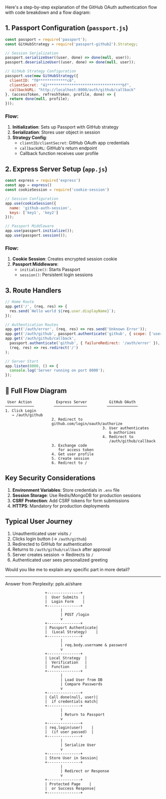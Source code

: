 Here's a step-by-step explanation of the GitHub OAuth authentication flow with code breakdown and a flow diagram:

## 1. Passport Configuration (`passport.js`)
```javascript
const passport = require('passport');
const GitHubStrategy = require('passport-github2').Strategy;

// Session Serialization
passport.serializeUser((user, done) => done(null, user));
passport.deserializeUser((user, done) => done(null, user));

// GitHub Strategy Configuration
passport.use(new GitHubStrategy({
  clientID: "f0*************c6",
  clientSecret: "41**********************************bf",
  callbackURL: "http://localhost:8000/auth/github/callback"
}, (accessToken, refreshToken, profile, done) => {
  return done(null, profile);
}));
```

### Flow:
1. **Initialization**: Sets up Passport with GitHub strategy
2. **Serialization**: Stores user object in session
3. **Strategy Config**:
   - `clientID/clientSecret`: GitHub OAuth app credentials
   - `callbackURL`: GitHub's return endpoint
   - Callback function receives user profile

## 2. Express Server Setup (`app.js`)
```javascript
const express = require('express')
const app = express()
const cookieSession = require('cookie-session')

// Session Configuration
app.use(cookieSession({
  name: 'github-auth-session',
  keys: ['key1', 'key2']
}));

// Passport Middleware
app.use(passport.initialize());
app.use(passport.session());
```

### Flow:
1. **Cookie Session**: Creates encrypted session cookie
2. **Passport Middleware**:
   - `initialize()`: Starts Passport
   - `session()`: Persistent login sessions

## 3. Route Handlers
```javascript
// Home Route
app.get('/', (req, res) => {
  res.send(`Hello world ${req.user.displayName}`);
});

// Authentication Routes
app.get('/auth/error', (req, res) => res.send('Unknown Error'));
app.get('/auth/github', passport.authenticate('github', { scope: ['user:email'] }));
app.get('/auth/github/callback',
  passport.authenticate('github', { failureRedirect: '/auth/error' }),
  (req, res) => res.redirect('/')
);

// Server Start
app.listen(8000, () => {
  console.log('Server running on port 8000');
});
```

## 🔄 Full Flow Diagram

```
 User Action           Express Server          GitHub OAuth
─────────────         ───────────────         ──────────────
1. Click Login
   → /auth/github
                     2. Redirect to
                     github.com/login/oauth/authorize
                                            3. User authenticates
                                               & authorizes
                                            4. Redirect to
                                               /auth/github/callback
                     3. Exchange code
                        for access token
                     4. Get user profile
                     5. Create session
                     6. Redirect to /
```

## Key Security Considerations
1. **Environment Variables**: Store credentials in `.env` file
2. **Session Storage**: Use Redis/MongoDB for production sessions
3. **CSRF Protection**: Add CSRF tokens for form submissions
4. **HTTPS**: Mandatory for production deployments

## Typical User Journey
1. Unauthenticated user visits `/`
2. Clicks login button (→ `/auth/github`)
3. Redirected to GitHub for authentication
4. Returns to `/auth/github/callback` after approval
5. Server creates session → Redirects to `/`
6. Authenticated user sees personalized greeting

Would you like me to explain any specific part in more detail?

---
Answer from Perplexity: pplx.ai/share

                      +---------------+
                      |  User Submits  |
                      |  Login Form    |
                      +---------------+
                             |
                             | POST /login
                             v
                      +---------------+
                      | Passport Authenticate|
                      |  (Local Strategy)    |
                      +---------------+
                             |
                             | req.body.username & password
                             v
                      +---------------+
                      | Local Strategy  |
                      |  Verification   |
                      |  Function       |
                      +---------------+
                             |
                             | Load User from DB
                             | Compare Passwords
                             v
                      +---------------+
                      | Call done(null, user)|
                      |  if credentials match|
                      +---------------+
                             |
                             | Return to Passport
                             v
                      +---------------+
                      | req.login(user)    |
                      |  (if user passed)  |
                      +---------------+
                             |
                             | Serialize User
                             v
                      +---------------+
                      | Store User in Session|
                      +---------------+
                             |
                             | Redirect or Response
                             v
                      +---------------+
                      | Protected Page    |
                      |  or Success Response|
                      +---------------+
